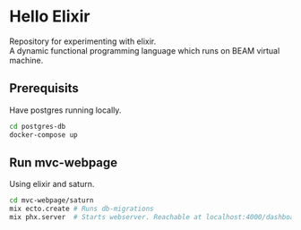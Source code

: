# Hello Elixir  

Repository for experimenting with elixir.  
A dynamic functional programming language 
which runs on BEAM virtual machine.

## Prerequisits  

Have postgres running locally.

```sh
cd postgres-db
docker-compose up
```

## Run mvc-webpage  

Using elixir and saturn.  

```sh
cd mvc-webpage/saturn
mix ecto.create # Runs db-migrations
mix phx.server  # Starts webserver. Reachable at localhost:4000/dashboard
```
